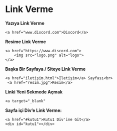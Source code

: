 # Link Verme

**Yazıya Link Verme**

```markup
<a href="www.discord.com">Discord</a>
```

**Resime Link Verme**

```markup
<a href="https://www.discord.com">
    <img src="logo.png" alt="logo">
</a>
```

**Başka Bir Sayfaya / Siteye Link Verme**

```markup
<a href="iletişim.html">İletişim</a> Sayfası<br>
 <a href="resim.jpg">Resim</a>
```

**Linki Yeni Sekmede Açmak**

```markup
<a target="_blank"
```

**Sayfa içi Div’e Link Verme:**

```markup
<a href="#kutu1">Kutu1 Div'ine Git</a>
<div id="kutu1"></div>
```

